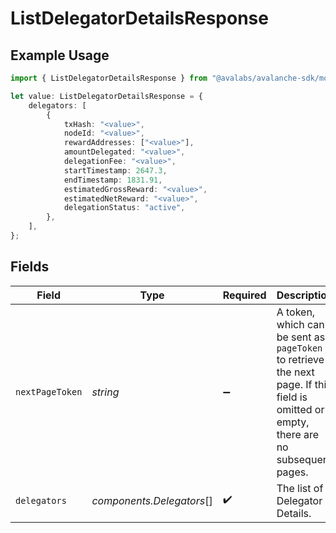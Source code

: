 # ListDelegatorDetailsResponse

## Example Usage

```typescript
import { ListDelegatorDetailsResponse } from "@avalabs/avalanche-sdk/models/components";

let value: ListDelegatorDetailsResponse = {
    delegators: [
        {
            txHash: "<value>",
            nodeId: "<value>",
            rewardAddresses: ["<value>"],
            amountDelegated: "<value>",
            delegationFee: "<value>",
            startTimestamp: 2647.3,
            endTimestamp: 1831.91,
            estimatedGrossReward: "<value>",
            estimatedNetReward: "<value>",
            delegationStatus: "active",
        },
    ],
};
```

## Fields

| Field                                                                                                                                  | Type                                                                                                                                   | Required                                                                                                                               | Description                                                                                                                            |
| -------------------------------------------------------------------------------------------------------------------------------------- | -------------------------------------------------------------------------------------------------------------------------------------- | -------------------------------------------------------------------------------------------------------------------------------------- | -------------------------------------------------------------------------------------------------------------------------------------- |
| `nextPageToken`                                                                                                                        | *string*                                                                                                                               | :heavy_minus_sign:                                                                                                                     | A token, which can be sent as `pageToken` to retrieve the next page. If this field is omitted or empty, there are no subsequent pages. |
| `delegators`                                                                                                                           | *components.Delegators*[]                                                                                                              | :heavy_check_mark:                                                                                                                     | The list of Delegator Details.                                                                                                         |